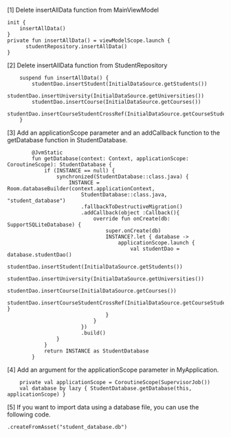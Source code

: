 [1] Delete insertAllData function from MainViewModel
```
init {
    insertAllData()
}
private fun insertAllData() = viewModelScope.launch {
      studentRepository.insertAllData()
}
```

[2] Delete insertAllData function from StudentRepository
```
    suspend fun insertAllData() {
        studentDao.insertStudent(InitialDataSource.getStudents())
        studentDao.insertUniversity(InitialDataSource.getUniversities())
        studentDao.insertCourse(InitialDataSource.getCourses())
        studentDao.insertCourseStudentCrossRef(InitialDataSource.getCourseStudentRelation())
    }
```

[3] Add an applicationScope parameter and an addCallback function to the getDatabase function in StudentDatabase.
```
        @JvmStatic
        fun getDatabase(context: Context, applicationScope: CoroutineScope): StudentDatabase {
            if (INSTANCE == null) {
                synchronized(StudentDatabase::class.java) {
                    INSTANCE = Room.databaseBuilder(context.applicationContext,
                        StudentDatabase::class.java, "student_database")
                        .fallbackToDestructiveMigration()
                        .addCallback(object :Callback(){
                            override fun onCreate(db: SupportSQLiteDatabase) {
                                super.onCreate(db)
                                INSTANCE?.let { database ->
                                    applicationScope.launch {
                                        val studentDao = database.studentDao()
                                        studentDao.insertStudent(InitialDataSource.getStudents())
                                        studentDao.insertUniversity(InitialDataSource.getUniversities())
                                        studentDao.insertCourse(InitialDataSource.getCourses())
                                        studentDao.insertCourseStudentCrossRef(InitialDataSource.getCourseStudentRelation())                                }
                                }
                            }
                        })
                        .build()
                }
            }
            return INSTANCE as StudentDatabase
        }
```

[4] Add an argument for the applicationScope parameter in MyApplication.
```
    private val applicationScope = CoroutineScope(SupervisorJob())
    val database by lazy { StudentDatabase.getDatabase(this, applicationScope) }
```

[5] If you want to import data using a database file, you can use the following code.
```
.createFromAsset("student_database.db")
```